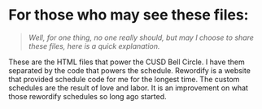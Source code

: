 # For those who may see these files:
> _Well, for one thing, no one really should, but may I choose to share these files, here is a quick explanation._

These are the HTML files that power the CUSD Bell Circle. I have them separated by the code that powers the schedule. Rewordify is a website that provided schedule code for me for the longest time. The custom schedules are the result of love and labor. It is an improvement on what those rewordify schedules so long ago started.

